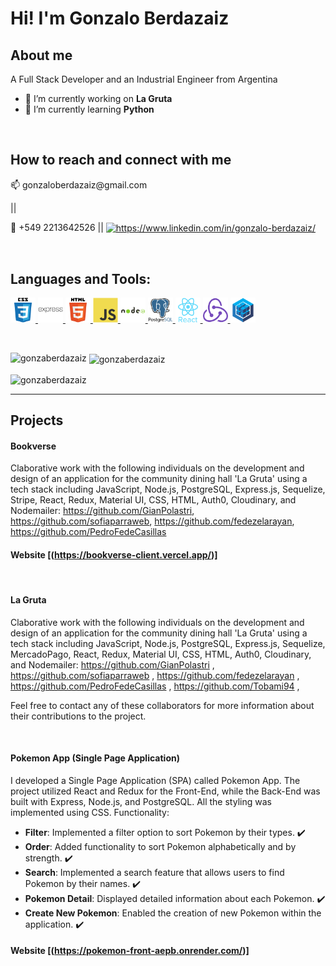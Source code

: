 <h1>Hi! I'm Gonzalo Berdazaiz</h1>

<h2>About me</h2>
<p>A Full Stack Developer and an Industrial Engineer from Argentina</p>

- 🔭 I’m currently working on **La Gruta**
- 🌱 I’m currently learning **Python**
<br />
<h2>How to reach and connect with me</h2>
<p align="left"> 📫  gonzaloberdazaiz@gmail.com </p> <p><a>||</a></p>           📲 +549 2213642526 || <a href="https://linkedin.com/in/https://www.linkedin.com/in/gonzalo-berdazaiz/" target="blank"><img align="center" src="https://raw.githubusercontent.com/rahuldkjain/github-profile-readme-generator/master/src/images/icons/Social/linked-in-alt.svg" alt="https://www.linkedin.com/in/gonzalo-berdazaiz/" height="20" width="30" /></a>
</p>
<br />
<h2 align="left">Languages and Tools:</h2>
<p align="left"> <a href="https://www.w3schools.com/css/" target="_blank" rel="noreferrer"> <img src="https://raw.githubusercontent.com/devicons/devicon/master/icons/css3/css3-original-wordmark.svg" alt="css3" width="40" height="40"/> </a> <a href="https://expressjs.com" target="_blank" rel="noreferrer"> <img src="https://raw.githubusercontent.com/devicons/devicon/master/icons/express/express-original-wordmark.svg" alt="express" width="40" height="40"/> </a> <a href="https://www.w3.org/html/" target="_blank" rel="noreferrer"> <img src="https://raw.githubusercontent.com/devicons/devicon/master/icons/html5/html5-original-wordmark.svg" alt="html5" width="40" height="40"/> </a> <a href="https://developer.mozilla.org/en-US/docs/Web/JavaScript" target="_blank" rel="noreferrer"> <img src="https://raw.githubusercontent.com/devicons/devicon/master/icons/javascript/javascript-original.svg" alt="javascript" width="40" height="40"/> </a> <a href="https://nodejs.org" target="_blank" rel="noreferrer"> <img src="https://raw.githubusercontent.com/devicons/devicon/master/icons/nodejs/nodejs-original-wordmark.svg" alt="nodejs" width="40" height="40"/> </a> <a href="https://www.postgresql.org" target="_blank" rel="noreferrer"> <img src="https://raw.githubusercontent.com/devicons/devicon/master/icons/postgresql/postgresql-original-wordmark.svg" alt="postgresql" width="40" height="40"/> </a> <a href="https://reactjs.org/" target="_blank" rel="noreferrer"> <img src="https://raw.githubusercontent.com/devicons/devicon/master/icons/react/react-original-wordmark.svg" alt="react" width="40" height="40"/> </a> <a href="https://redux.js.org" target="_blank" rel="noreferrer"> <img src="https://raw.githubusercontent.com/devicons/devicon/master/icons/redux/redux-original.svg" alt="redux" width="40" height="40"/> </a> <a href="https://sequelize.org/" target="_blank" target="_blank" rel="noreferrer"> <img src="https://github.com/devicons/devicon/blob/master/icons/sequelize/sequelize-original.svg" alt="sequelize" width="40" height="40"/> </a> </p>
<br />

<p><img align="left" src="https://github-readme-stats.vercel.app/api/top-langs?username=gonzaberdazaiz&show_icons=true&locale=en&layout=compact" alt="gonzaberdazaiz" /></p>

<p>&nbsp;<img align="center" src="https://github-readme-stats.vercel.app/api?username=gonzaberdazaiz&show_icons=true&locale=en" alt="gonzaberdazaiz" /></p>

<p><img align="center" src="https://github-readme-streak-stats.herokuapp.com/?user=gonzaberdazaiz&" alt="gonzaberdazaiz" /></p>

-------------------
<h2>Projects</h2>

#### Bookverse 
Claborative work with the following individuals on the development and design of an application for the community dining hall 'La Gruta' using a tech stack including JavaScript, Node.js, PostgreSQL, Express.js, Sequelize, Stripe, React, Redux, Material UI, CSS, HTML, Auth0, Cloudinary, and Nodemailer: 
https://github.com/GianPolastri, https://github.com/sofiaparraweb, https://github.com/fedezelarayan, https://github.com/PedroFedeCasillas
<br />
#### Website [(https://bookverse-client.vercel.app/)]

<br />

#### La Gruta 
Claborative work with the following individuals on the development and design of an application for the community dining hall 'La Gruta' using a tech stack including JavaScript, Node.js, PostgreSQL, Express.js, Sequelize, MercadoPago, React, Redux, Material UI, CSS, HTML, Auth0, Cloudinary, and Nodemailer:
https://github.com/GianPolastri , 
https://github.com/sofiaparraweb , 
https://github.com/fedezelarayan , 
https://github.com/PedroFedeCasillas , 
https://github.com/Tobami94 , 

Feel free to contact any of these collaborators for more information about their contributions to the project.

<br />

#### Pokemon App (Single Page Application)
I developed a Single Page Application (SPA) called Pokemon App. The project utilized React and Redux for the Front-End, while the Back-End was built with Express, Node.js, and PostgreSQL. All the styling was implemented using CSS.
Functionality:
* **Filter**: Implemented a filter option to sort Pokemon by their types. ✔️
* **Order**: Added functionality to sort Pokemon alphabetically and by strength. ✔️
* **Search**: Implemented a search feature that allows users to find Pokemon by their names. ✔️
* **Pokemon Detail**: Displayed detailed information about each Pokemon. ✔️
* **Create New Pokemon**: Enabled the creation of new Pokemon within the application. ✔️

#### Website [(https://pokemon-front-aepb.onrender.com/)]
